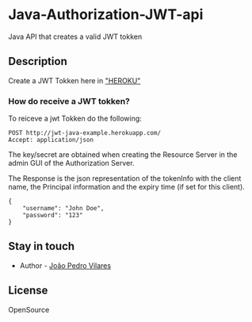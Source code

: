 # Java-Authorization-JWT-api
 Java API that creates a valid JWT tokken
 
## Description

Create a JWT Tokken here in  ["HEROKU"](http://jwt-java-example.herokuapp.com/)  


### How do receive a JWT tokken?

To reiceve a jwt Tokken do the following:

    POST http://jwt-java-example.herokuapp.com/
    Accept: application/json

The key/secret are obtained when creating the Resource Server in the admin GUI of the Authorization Server.

The Response is the json representation of the tokenInfo with the client name, the Principal information and the expiry time (if set for this client).

    {
        "username": "John Doe",
        "password": "123" 
    }



## Stay in touch

- Author - [João Pedro Vilares](https://joao-vilares.web.app)


## License

  OpenSource
